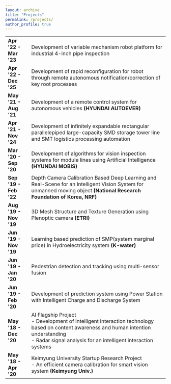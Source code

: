 ```yaml
---
layout: archive
title: "Projects"
permalink: /projects/
author_profile: true
---
```


|                       |                                                                                                                                                                                                                 |
|-----------------------|-----------------------------------------------------------------------------------------------------------------------------------------------------------------------------------------------------------------|
| **Apr '22 - Mar '23** | Development of variable mechanism robot platform for industrial 4-inch pipe inspection                                                                                                                          |
| **Apr '22 - Dec '25** | Development of rapid reconfiguration for robot through remote autonomous notification/correction of key root processes                                                                                          |
| **May '21 - Aug '21** | Development of a remote control system for autonomous vehicles **(HYUNDAI AUTOEVER)**                                                                                                                                                 |
| **Apr '21 - Nov '24** | Development of infinitely expandable rectangular parallelepiped large-capacity SMD storage tower line and SMT logistics processing automation                                                                   |
| **Mar '20 - Sep '20** | Development of algorithms for vision inspection systems for module lines using Artificial Intelligence **(HYUNDAI MOBIS)**                                                                                                    |
| **Sep '19 - Feb '22** | Depth Camera Calibration Based Deep Learning and Real-Scene for an Intelligent Vision System for unmanned moving object **(National Research Foundation of Korea, NRF)** |
| **Aug '19 - Nov '19** | 3D Mesh Structure and Texture Generation using Plenoptic camera **(ETRI)** |
| **Jun '19 - Nov '19** | Learning based prediction of SMP(system marginal price) in Hydroelectricity system **(K-water)**                                                                                                                |
| **Jun '19 - Jan '20** | Pedestrian detection and tracking using multi-sensor fusion                                                                                                                                                     |
| **Jun '19 - Feb '20** | Development of prediction system using Power Station with Intelligent Charge and Discharge System                                                                                                               |
| **May '18 - Dec '20** | AI Flagship Project  <br>- Development of intelligent interaction technology based on content awareness and human intention understanding  <br>- Radar signal analysis for an intelligent interaction systems   |
| **May '18 - Apr '20** | Keimyung University Startup Research Project  <br>- An efficient camera calibration for smart vision system **(Keimyung Univ.)**                                                                                     |
